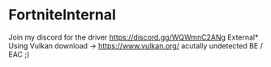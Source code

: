 # FortniteInternal

Join my discord for the driver https://discord.gg/WQWmnC2ANg External* Using Vulkan download -> https://www.vulkan.org/ acutally undetected BE / EAC ;)
